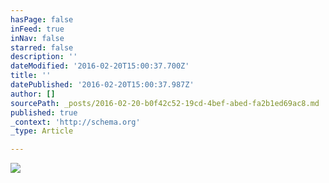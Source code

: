 ```yaml
---
hasPage: false
inFeed: true
inNav: false
starred: false
description: ''
dateModified: '2016-02-20T15:00:37.700Z'
title: ''
datePublished: '2016-02-20T15:00:37.987Z'
author: []
sourcePath: _posts/2016-02-20-b0f42c52-19cd-4bef-abed-fa2b1ed69ac8.md
published: true
_context: 'http://schema.org'
_type: Article

---
```

![](https://the-grid-user-content.s3-us-west-2.amazonaws.com/0918fdd0-92a7-473d-8843-3277faff0d2b.jpg)